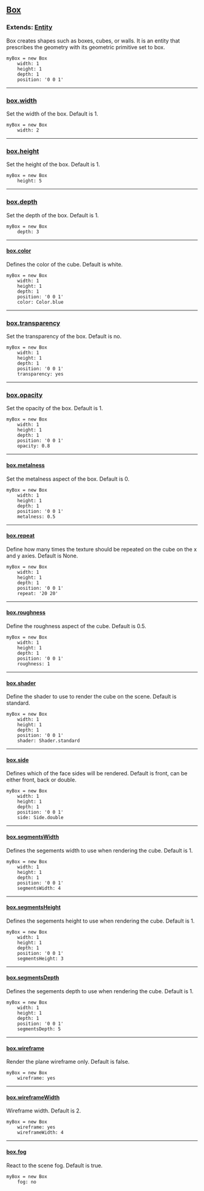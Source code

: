 ## [Box](#box)

### Extends: [Entity](#entity)

Box creates shapes such as boxes, cubes, or walls. It is an entity that prescribes the geometry with its geometric primitive set to box.

	myBox = new Box
		width: 1
		height: 1
		depth: 1
		position: '0 0 1'

-------------------------------------------------------

### [box.width](#box-width) *<float>*

Set the width of the box. Default is 1.

	myBox = new Box
		width: 2

-------------------------------------------------------

### [box.height](#box-height) *<float>*

Set the height of the box. Default is 1.

	myBox = new Box
		height: 5

-------------------------------------------------------

### [box.depth](#box-depth) *<float>*

Set the depth of the box. Default is 1.

	myBox = new Box
		depth: 3

-------------------------------------------------------

#### [box.color](#box-color) *<color>*

Defines the color of the cube. Default is white.

	myBox = new Box
		width: 1
		height: 1
		depth: 1
		position: '0 0 1'
		color: Color.blue

-------------------------------------------------------

### [box.transparency](#box-transparency) *<boolean>*

Set the transparency of the box. Default is no.

	myBox = new Box
		width: 1
		height: 1
		depth: 1
		position: '0 0 1'
		transparency: yes

-------------------------------------------------------

### [box.opacity](#box-opacity) *<float>*

Set the opacity of the box. Default is 1.

	myBox = new Box
		width: 1
		height: 1
		depth: 1
		position: '0 0 1'
		opacity: 0.8

-------------------------------------------------------

#### [box.metalness](#box-metalness) *<float>*

Set the metalness aspect of the box. Default is 0.

	myBox = new Box
		width: 1
		height: 1
		depth: 1
		position: '0 0 1'
		metalness: 0.5

-------------------------------------------------------

#### [box.repeat](#box-repeat) *<string>*

Define how many times the texture should be repeated on the cube on the x and y axies. Default is None.

	myBox = new Box
		width: 1
		height: 1
		depth: 1
		position: '0 0 1'
		repeat: '20 20'

-------------------------------------------------------

#### [box.roughness](#box-roughness) *<float>*

Define the roughness aspect of the cube. Default is 0.5.

	myBox = new Box
		width: 1
		height: 1
		depth: 1
		position: '0 0 1'
		roughness: 1

-------------------------------------------------------

#### [box.shader](#box-shader) *<string>*

Define the shader to use to render the cube on the scene. Default is standard.

	myBox = new Box
		width: 1
		height: 1
		depth: 1
		position: '0 0 1'
		shader: Shader.standard

-------------------------------------------------------

#### [box.side](#box-side) *<string>*

Defines which of the face sides will be rendered. Default is front, can be either front, back or double.

	myBox = new Box
		width: 1
		height: 1
		depth: 1
		position: '0 0 1'
		side: Side.double

-------------------------------------------------------

#### [box.segmentsWidth](#box-segmentswidth) *<integer>*

Defines the segements width to use when rendering the cube. Default is 1.

	myBox = new Box
		width: 1
		height: 1
		depth: 1
		position: '0 0 1'
		segmentsWidth: 4

-------------------------------------------------------

#### [box.segmentsHeight](#box-segmentsheight) *<integer>*

Defines the segements height to use when rendering the cube. Default is 1.

	myBox = new Box
		width: 1
		height: 1
		depth: 1
		position: '0 0 1'
		segmentsHeight: 3

-------------------------------------------------------

#### [box.segmentsDepth](#box-segmentsdepth) *<integer>*

Defines the segements depth to use when rendering the cube. Default is 1.

	myBox = new Box
		width: 1
		height: 1
		depth: 1
		position: '0 0 1'
		segmentsDepth: 5

-------------------------------------------------------

#### [box.wireframe](#box-wireframe) *<boolean>*

Render the plane wireframe only. Default is false.

	myBox = new Box
		wireframe: yes

-------------------------------------------------------

#### [box.wireframeWidth](#box-wireframewidth) *<integer>*

Wireframe width. Default is 2.

	myBox = new Box
		wireframe: yes
		wireframeWidth: 4

-------------------------------------------------------

#### [box.fog](#box-fog) *<boolean>*

React to the scene fog. Default is true.

	myBox = new Box
		fog: no
